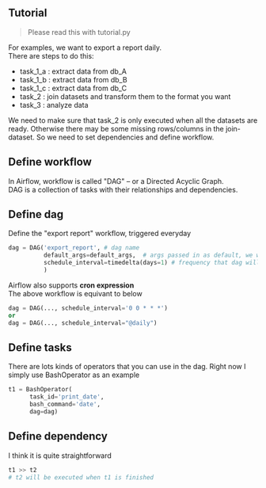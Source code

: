Tutorial
------------
> Please read this with tutorial.py

For examples, we want to export a report daily.
<br>
There are steps to do this:
- task_1_a : extract data from db_A
- task_1_b : extract data from db_B
- task_1_c : extract data from db_C
- task_2 : join datasets and transform them to the format you want
- task_3 : analyze data

We need to make sure that task_2 is only executed when all the datasets are ready.
Otherwise there may be some missing rows/columns in the join-dataset.
So we need to set dependencies and define workflow.

Define workflow
------------
In Airflow, workflow is called "DAG" – or a Directed Acyclic Graph.
<br>
DAG is a collection of tasks with their relationships and dependencies.


Define dag
------------
Define the "export report" workflow, triggered everyday
```python
dag = DAG('export_report', # dag name
          default_args=default_args,  # args passed in as default, we will dive into them later
          schedule_interval=timedelta(days=1) # frequency that dag will be executed
          )
```
Airflow also supports **cron expression**
<br>
The above workflow is equivant to below
```python
dag = DAG(..., schedule_interval='0 0 * * *')
or
dag = DAG(..., schedule_interval="@daily")
```


Define tasks
------------
There are lots kinds of operators that you can use in the dag.
Right now I simply use BashOperator as an example
```python
t1 = BashOperator(
      task_id='print_date',
      bash_command='date',
      dag=dag)
```

Define dependency
------------
I think it is quite straightforward
```python
t1 >> t2
# t2 will be executed when t1 is finished
```
